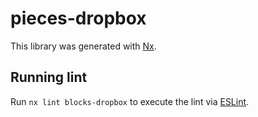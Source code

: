 # pieces-dropbox

This library was generated with [Nx](https://nx.dev).

## Running lint

Run `nx lint blocks-dropbox` to execute the lint via [ESLint](https://eslint.org/).
